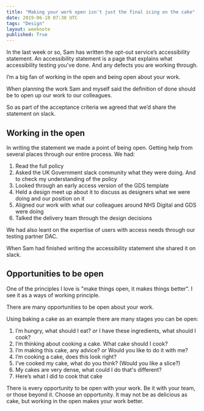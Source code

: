 ```yaml
---
title: "Making your work open isn't just the final icing on the cake"
date: 2019-06-10 07:30 UTC
tags: "Design"
layout: weeknote
published: True
---
```


In the last week or so, Sam has written the opt-out service’s accessibility statement. An accessibility statement is a page that explains what accessibility testing you've done. And any defects you are working through.

I’m a big fan of working in the open and being open about your work.

When planning the work Sam and myself said the definition of done should be to open up our work to our colleagues.

So as part of the acceptance criteria we agreed that we’d share the statement on slack.

## Working in the open

In writing the statement we made a point of being open. Getting help from several places through our entire process. We had:

1. Read the full policy
2. Asked the UK Government slack community what they were doing. And to check my understanding of the policy
3. Looked through an early access version of the GDS template
4. Held a design meet up about it to discuss as designers what we were doing and our position on it
5. Aligned our work with what our colleagues around NHS Digital and GDS were doing
6. Talked the delivery team through the design decisions

We had also leant on the expertise of users with access needs through our testing partner DAC.

When Sam had finished writing the accessibility statement she shared it on slack.

## Opportunities to be open

One of the principles I love is "make things open, it makes things better". I see it as a ways of working principle.

There are many opportunities to be open about your work.

Using baking a cake as an example there are many stages you can be open:

1. I’m hungry, what should I eat? *or* I have these ingredients, what should I cook?
2. I’m thinking about cooking a cake. What cake should I cook?
3. I’m making this cake, any advice? *or* Would you like to do it with me?
4. I’m cooking a cake, does this look right?
5. I’ve cooked my cake, what do you think? (Would you like a slice?)
6. My cakes are very dense, what could I do that's different?
7. Here’s what I did to cook that cake

There is every opportunity to be open with your work. Be it with your team, or those beyond it. Choose an opportunity. It may not be as delicious as cake, but working in the open makes your work better.
